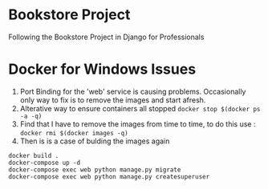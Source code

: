 # Bookstore Project

Following the Bookstore Project in Django for Professionals

# Docker for Windows Issues

1.  Port Binding for the 'web' service is causing problems.  Occasionally only way to fix is to remove the images and start afresh.
2.  Alterative way to ensure containers all stopped `docker stop $(docker ps -a -q)`
3. Find that I have to remove the images from time to time, to do this use : `docker rmi $(docker images -q)`
4. Then is is a case of bulding the images again 
```
docker build . 
docker-compose up -d
docker-compose exec web python manage.py migrate
docker-compose exec web python manage.py createsuperuser
```



